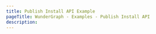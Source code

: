 ```yaml
---
title: Publish Install API Example
pageTitle: WunderGraph - Examples - Publish Install API
description:
---
```


